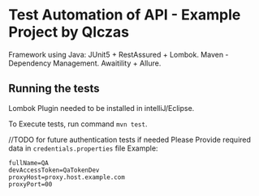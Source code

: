 # Test Automation of API - Example Project by Qlczas
Framework using Java: JUnit5 + RestAssured + Lombok.
Maven - Dependency Management.
Awaitility + Allure.

## Running the tests
Lombok Plugin needed to be installed in intelliJ/Eclipse.

To Execute tests, run command `mvn test`.


//TODO for future authentication tests if needed
Please Provide required data in `credentials.properties` file
Example:
```
fullName=QA
devAccessToken=QaTokenDev
proxyHost=proxy.host.example.com
proxyPort=00
```


